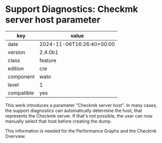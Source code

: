 [//]: # (werk v2)
# Support Diagnostics: Checkmk server host parameter

key        | value
---------- | ---
date       | 2024-11-06T16:26:40+00:00
version    | 2.4.0b1
class      | feature
edition    | cre
component  | wato
level      | 1
compatible | yes

This werk introduces a parameter "Checkmk server host".
In many cases, the support diagnostics can automatically determine the
host, that represents the Checkmk server. If that's not possible, the
user can now manually select that host before creating the dump.

This information is needed for the Performance Graphs and the Checkmk
Overview.
